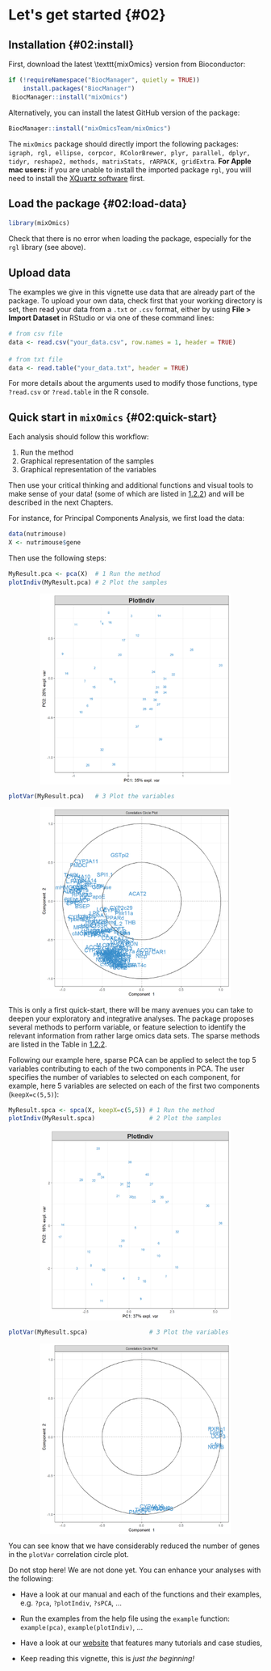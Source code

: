 



# Let's get started {#02}

## Installation {#02:install}

First, download the latest \texttt{mixOmics} version from Bioconductor:


```r
if (!requireNamespace("BiocManager", quietly = TRUE))
    install.packages("BiocManager")
 BiocManager::install("mixOmics")
```

Alternatively, you can install the latest GitHub version of the package:


```r
BiocManager::install("mixOmicsTeam/mixOmics")
```

The `mixOmics` package should directly import the following packages:
`igraph, rgl, ellipse, corpcor, RColorBrewer, plyr, parallel, dplyr, tidyr, reshape2, methods, matrixStats, rARPACK, gridExtra`.
**For Apple mac users:** if you are unable to install the imported package `rgl`, you will need to install the [XQuartz software](https://www.xquartz.org) first.

## Load the package {#02:load-data}


```r
library(mixOmics)
```

Check that there is no error when loading the package, especially for the `rgl` library (see above).

## Upload data
The examples we give in this vignette use data that are already part of the package. To upload your own data, check first that your working directory is set, then read your data from a  `.txt` or `.csv` format, either by using **File > Import Dataset** in RStudio or via one of these command lines:


```r
# from csv file
data <- read.csv("your_data.csv", row.names = 1, header = TRUE)

# from txt file
data <- read.table("your_data.txt", header = TRUE)
```

For more details about the arguments used to modify those functions, type `?read.csv` or `?read.table` in the R console.

## Quick start in `mixOmics` {#02:quick-start}

Each analysis should follow this workflow:

1. Run the method
2. Graphical representation of the samples
3. Graphical representation of the variables

Then use your critical thinking and additional functions and visual tools to make sense of your data! (some of which are listed in [1.2.2](#01:overview)) and will be described in the next Chapters.

For instance, for Principal Components Analysis, we first load the data:


```r
data(nutrimouse)
X <- nutrimouse$gene
```


Then use the following steps:


```r
MyResult.pca <- pca(X)  # 1 Run the method
plotIndiv(MyResult.pca) # 2 Plot the samples
```

<img src="Figures/Getting-Started02-pca-nutrimouse-1.png" width="75%"  style="display: block; margin: auto;" />

```r
plotVar(MyResult.pca)   # 3 Plot the variables
```

<img src="Figures/Getting-Started02-pca-nutrimouse-2.png" width="75%"  style="display: block; margin: auto;" />


This is only a first quick-start, there will be many avenues you can take to deepen your exploratory and integrative analyses. The package proposes several methods to perform variable, or feature selection to identify the relevant information from rather large omics data sets. The sparse methods are listed in the Table in [1.2.2](#01:overview).

Following our example here, sparse PCA can be applied to select the top 5 variables contributing to each of the two components in PCA. The user specifies the number of variables to selected on each component, for example, here 5 variables are selected on each of the first two components (`keepX=c(5,5)`): 


```r
MyResult.spca <- spca(X, keepX=c(5,5)) # 1 Run the method
plotIndiv(MyResult.spca)               # 2 Plot the samples
```

<img src="Figures/Getting-Started02-spca-nutrimouse-1.png" width="75%"  style="display: block; margin: auto;" />

```r
plotVar(MyResult.spca)                 # 3 Plot the variables
```

<img src="Figures/Getting-Started02-spca-nutrimouse-2.png" width="75%"  style="display: block; margin: auto;" />

You can see know that we have considerably reduced the number of genes in the `plotVar` correlation circle plot.


Do not stop here! We are not done yet. You can enhance your analyses with the following:

- Have a look at our manual and each of the functions and their examples, e.g. `?pca`, `?plotIndiv`, `?sPCA`, ... 

- Run the examples from the help file using the `example` function: `example(pca)`, `example(plotIndiv)`, ...

- Have a look at our [website](http://www.mixomics.org) that features many tutorials and case studies,

- Keep reading this vignette, this is *just the beginning!*

